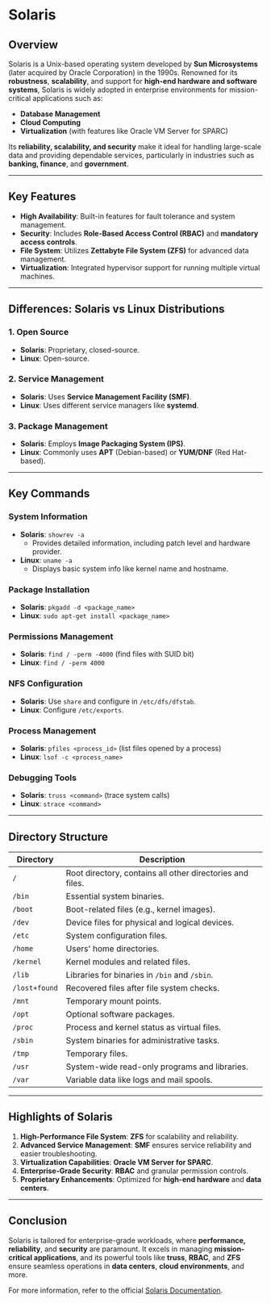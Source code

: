 # Solaris

## Overview
Solaris is a Unix-based operating system developed by **Sun Microsystems** (later acquired by Oracle Corporation) in the 1990s. Renowned for its **robustness**, **scalability**, and support for **high-end hardware and software systems**, Solaris is widely adopted in enterprise environments for mission-critical applications such as:

- **Database Management**
- **Cloud Computing**
- **Virtualization** (with features like Oracle VM Server for SPARC)

Its **reliability, scalability, and security** make it ideal for handling large-scale data and providing dependable services, particularly in industries such as **banking, finance**, and **government**.

---

## Key Features
- **High Availability**: Built-in features for fault tolerance and system management.
- **Security**: Includes **Role-Based Access Control (RBAC)** and **mandatory access controls**.
- **File System**: Utilizes **Zettabyte File System (ZFS)** for advanced data management.
- **Virtualization**: Integrated hypervisor support for running multiple virtual machines.

---

## Differences: Solaris vs Linux Distributions
### 1. **Open Source**
   - **Solaris**: Proprietary, closed-source.
   - **Linux**: Open-source.

### 2. **Service Management**
   - **Solaris**: Uses **Service Management Facility (SMF)**.
   - **Linux**: Uses different service managers like **systemd**.

### 3. **Package Management**
   - **Solaris**: Employs **Image Packaging System (IPS)**.
   - **Linux**: Commonly uses **APT** (Debian-based) or **YUM/DNF** (Red Hat-based).

---

## Key Commands

### System Information
- **Solaris**: `showrev -a`
  - Provides detailed information, including patch level and hardware provider.
- **Linux**: `uname -a`
  - Displays basic system info like kernel name and hostname.

### Package Installation
- **Solaris**: `pkgadd -d <package_name>`
- **Linux**: `sudo apt-get install <package_name>`

### Permissions Management
- **Solaris**: `find / -perm -4000` (find files with SUID bit)
- **Linux**: `find / -perm 4000`

### NFS Configuration
- **Solaris**: Use `share` and configure in `/etc/dfs/dfstab`.
- **Linux**: Configure `/etc/exports`.

### Process Management
- **Solaris**: `pfiles <process_id>` (list files opened by a process)
- **Linux**: `lsof -c <process_name>`

### Debugging Tools
- **Solaris**: `truss <command>` (trace system calls)
- **Linux**: `strace <command>`

---

## Directory Structure
| Directory     | Description                                                          |
|---------------|----------------------------------------------------------------------|
| `/`           | Root directory, contains all other directories and files.            |
| `/bin`        | Essential system binaries.                                           |
| `/boot`       | Boot-related files (e.g., kernel images).                            |
| `/dev`        | Device files for physical and logical devices.                       |
| `/etc`        | System configuration files.                                          |
| `/home`       | Users' home directories.                                             |
| `/kernel`     | Kernel modules and related files.                                    |
| `/lib`        | Libraries for binaries in `/bin` and `/sbin`.                        |
| `/lost+found` | Recovered files after file system checks.                            |
| `/mnt`        | Temporary mount points.                                              |
| `/opt`        | Optional software packages.                                          |
| `/proc`       | Process and kernel status as virtual files.                          |
| `/sbin`       | System binaries for administrative tasks.                            |
| `/tmp`        | Temporary files.                                                     |
| `/usr`        | System-wide read-only programs and libraries.                        |
| `/var`        | Variable data like logs and mail spools.                             |

---

## Highlights of Solaris
1. **High-Performance File System**: **ZFS** for scalability and reliability.
2. **Advanced Service Management**: **SMF** ensures service reliability and easier troubleshooting.
3. **Virtualization Capabilities**: **Oracle VM Server for SPARC**.
4. **Enterprise-Grade Security**: **RBAC** and granular permission controls.
5. **Proprietary Enhancements**: Optimized for **high-end hardware** and **data centers**.

---

## Conclusion
Solaris is tailored for enterprise-grade workloads, where **performance, reliability**, and **security** are paramount. It excels in managing **mission-critical applications**, and its powerful tools like **truss**, **RBAC**, and **ZFS** ensure seamless operations in **data centers**, **cloud environments**, and more.

For more information, refer to the official [Solaris Documentation](https://www.oracle.com/solaris/).
